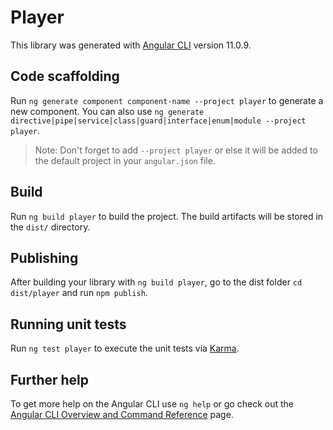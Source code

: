 # Player

This library was generated with [Angular CLI](https://github.com/angular/angular-cli) version 11.0.9.

## Code scaffolding

Run `ng generate component component-name --project player` to generate a new component. You can also use `ng generate directive|pipe|service|class|guard|interface|enum|module --project player`.
> Note: Don't forget to add `--project player` or else it will be added to the default project in your `angular.json` file. 

## Build

Run `ng build player` to build the project. The build artifacts will be stored in the `dist/` directory.

## Publishing

After building your library with `ng build player`, go to the dist folder `cd dist/player` and run `npm publish`.

## Running unit tests

Run `ng test player` to execute the unit tests via [Karma](https://karma-runner.github.io).

## Further help

To get more help on the Angular CLI use `ng help` or go check out the [Angular CLI Overview and Command Reference](https://angular.io/cli) page.
